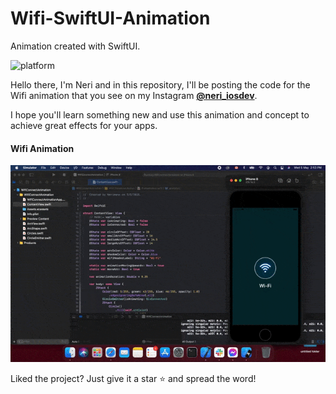 # Wifi-SwiftUI-Animation
Animation created with SwiftUI.

![platform](https://img.shields.io/badge/platform-iOS-orange)


Hello there, I'm Neri and in this repository, I'll be posting the code for the Wifi animation that you see on my Instagram 
    [**@neri_iosdev**](https://www.instagram.com/neri_iosdev/).
    
I hope you'll learn something new and use this animation and concept to achieve great effects for your apps.

#### Wifi Animation

![WifiLoader](https://github.com/nerimenebt/Wifi-SwiftUI-Animation/blob/main/wifi.gif)

Liked the project? Just give it a star ⭐️ and spread the word!
